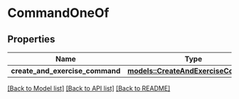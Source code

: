 # CommandOneOf

## Properties

Name | Type | Description | Notes
------------ | ------------- | ------------- | -------------
**create_and_exercise_command** | [**models::CreateAndExerciseCommand**](CreateAndExerciseCommand.md) |  | 

[[Back to Model list]](../README.md#documentation-for-models) [[Back to API list]](../README.md#documentation-for-api-endpoints) [[Back to README]](../README.md)


